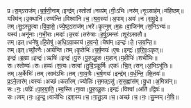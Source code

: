 

  
प्र।स॒म्ऽराज॑म्।च॒र्ष॒णी॒नाम्।इन्द्र॑म्।स्तोता॑।नव्य॑म्।गीः॒ऽभिः।नर॑म्।नृ॒ऽसाह॑म्।मंहि॑ष्ठम्॥  
यस्मि॑न्।उ॒क्थानि॑।रण्य॑न्ति।विश्वा॑नि।च॒।श्र॒व॒स्या॑।अ॒पाम्।अवः॑।न।स॒मु॒द्रे॥  
तम्।सु॒ऽस्तु॒त्या।वि॒वा॒से॒।ज्ये॒ष्ठ॒ऽराज॑म्।भरे॑।कृ॒त्नुम्।म॒हः।वा॒जिन॑म्।स॒निऽभ्यः॑॥  
यस्य॑।अनू॑नाः।ग॒भी॒राः।मदाः॑।उ॒रवः॑।तरु॑त्राः।ह॒र्षु॒ऽमन्तः॑।शूर॑ऽसातौ॥  
तम्।इत्।धने॑षु।हि॒तेषु॑।अ॒धि॒ऽवा॒काय॑।ह॒व॒न्ते॒।येषा॑म्।इन्द्रः॑।ते॒।ज॒य॒न्ति॒॥  
तम्।इत्।च्यौ॒त्नैः।आर्य॑न्ति।तम्।कृ॒तेभिः॑।च॒र्ष॒णयः॑।ए॒षः।इन्द्रः॑।व॒रि॒वः॒ऽकृत्॥  
इन्द्रः॑।ब्र॒ह्मा।इन्द्रः॑।ऋषिः॑।इन्द्रः॑।पु॒रु।पु॒रु॒ऽहू॒तः।म॒हान्।म॒हीभिः॑।शची॑भिः॥  
सः।स्तोम्यः॑।सः।हव्यः॑।स॒त्यः।सत्वा॑।तु॒वि॒ऽकू॒र्मिः।एकः॑।चि॒त्।सन्।अ॒भिऽभू॑तिः॥  
तम्।अ॒र्केभिः॑।तम्।साम॑ऽभिः।तम्।गा॒य॒त्रैः।च॒र्ष॒णयः॑।इन्द्र॑म्।व॒र्ध॒न्ति॒।क्षि॒तयः॑॥  
प्र॒ऽने॒तार॑म्।वस्यः॑।अच्छ॑।कर्ता॑रम्।ज्योतिः॑।स॒मत्ऽसु॑।स॒स॒ह्वांस॑म्।यु॒धा।अ॒मित्रा॑न्॥  
सः।नः॒।पप्रिः॑।पा॒र॒या॒ति॒।स्व॒स्ति।ना॒वा।पु॒रु॒ऽहू॒तः।इन्द्रः॑।विश्वा॑।अति॑।द्विषः॑॥  
सः।त्वम्।नः॒।इ॒न्द्र॒।वाजे॑भिः।द॒श॒स्य।च॒।गा॒तु॒ऽय।च॒।अच्छ॑।च॒।नः॒।सु॒म्नम्।ने॒षि॒॥  
